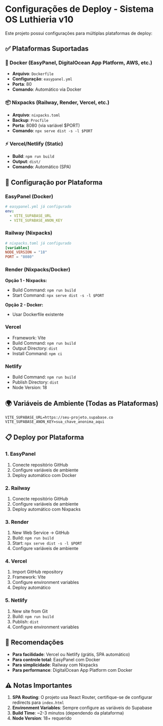 # Configurações de Deploy - Sistema OS Luthieria v10

Este projeto possui configurações para múltiplas plataformas de deploy:

## ✅ Plataformas Suportadas

### 🐳 Docker (EasyPanel, DigitalOcean App Platform, AWS, etc.)
- **Arquivo**: `Dockerfile`
- **Configuração**: `easypanel.yml`
- **Porta**: 80
- **Comando**: Automático via Docker

### 📦 Nixpacks (Railway, Render, Vercel, etc.)
- **Arquivo**: `nixpacks.toml`
- **Backup**: `Procfile`
- **Porta**: 8080 (via variável $PORT)
- **Comando**: `npx serve dist -s -l $PORT`

### ⚡ Vercel/Netlify (Static)
- **Build**: `npm run build`
- **Output**: `dist/`
- **Comando**: Automático (SPA)

## 🔧 Configuração por Plataforma

### EasyPanel (Docker)
```yaml
# easypanel.yml já configurado
env:
  - VITE_SUPABASE_URL
  - VITE_SUPABASE_ANON_KEY
```

### Railway (Nixpacks)
```toml
# nixpacks.toml já configurado
[variables]
NODE_VERSION = "18"
PORT = "8080"
```

### Render (Nixpacks/Docker)
**Opção 1 - Nixpacks:**
- Build Command: `npm run build`
- Start Command: `npx serve dist -s -l $PORT`

**Opção 2 - Docker:**
- Usar Dockerfile existente

### Vercel
- Framework: Vite
- Build Command: `npm run build`
- Output Directory: `dist`
- Install Command: `npm ci`

### Netlify
- Build Command: `npm run build`
- Publish Directory: `dist`
- Node Version: 18

## 🌍 Variáveis de Ambiente (Todas as Plataformas)

```env
VITE_SUPABASE_URL=https://seu-projeto.supabase.co
VITE_SUPABASE_ANON_KEY=sua_chave_anonima_aqui
```

## 📋 Deploy por Plataforma

### 1. EasyPanel
1. Conecte repositório GitHub
2. Configure variáveis de ambiente
3. Deploy automático com Docker

### 2. Railway
1. Conecte repositório GitHub  
2. Configure variáveis de ambiente
3. Deploy automático com Nixpacks

### 3. Render
1. New Web Service → GitHub
2. Build: `npm run build`
3. Start: `npx serve dist -s -l $PORT`
4. Configure variáveis de ambiente

### 4. Vercel
1. Import GitHub repository
2. Framework: Vite
3. Configure environment variables
4. Deploy automático

### 5. Netlify
1. New site from Git
2. Build: `npm run build`
3. Publish: `dist`
4. Configure environment variables

## 🚀 Recomendações

- **Para facilidade**: Vercel ou Netlify (grátis, SPA automático)
- **Para controle total**: EasyPanel com Docker
- **Para simplicidade**: Railway com Nixpacks
- **Para performance**: DigitalOcean App Platform com Docker

## ⚠️ Notas Importantes

1. **SPA Routing**: O projeto usa React Router, certifique-se de configurar redirects para `index.html`
2. **Environment Variables**: Sempre configure as variáveis do Supabase
3. **Build Time**: ~2-3 minutos (dependendo da plataforma)
4. **Node Version**: 18+ requerido
